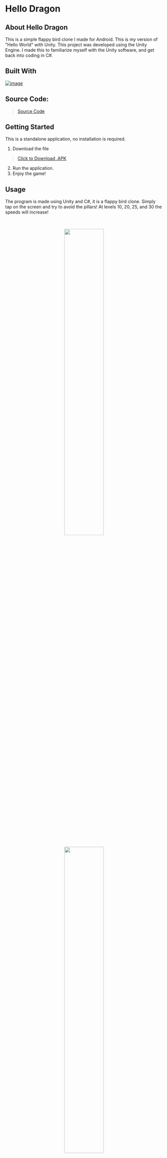 # Hello Dragon

## About Hello Dragon

This is a simple flappy bird clone I made for Android. This is
my version of "Hello World" with Unity. This project was developed
using the Unity Engine. I made this to familiarize myself
with the Unity software, and get back into coding in C#.

## Built With

[![image](https://skillicons.dev/icons?i=unity,visualstudio,cs)](https://skillicons.dev)

## Source Code:
> [Source Code](https://github.com/ant-cantu/Hello-Dragon/tree/main/Hello%20Bird/Assets/Scripts)

## Getting Started

This is a standalone application, no installation is required.

1. Download the file
> [Click to Download .APK](https://1drv.ms/u/c/d79deb38c045530a/EcdrEnEtdfZOmoEinCTLs1oBt40DEHA7au7cG-GGzbsF0g?e=Qaq9JT)

2. Run the application.
3. Enjoy the game!

## Usage

The program is made using Unity and C#, it is a flappy bird clone.
Simply tap on the screen and try to avoid the pillars! At levels 10,
20, 25, and 30 the speeds will increase!

<br>
<p align="center">
<img src="https://github.com/user-attachments/assets/cc511e87-bbbe-4918-96f8-a9e8028de223" width="50%" height="50%"></img>
<br><br>
<img src="https://github.com/user-attachments/assets/aba3f72c-d388-4dde-b07d-666d4093303b" width="50%" height="50%"></img>
</p>
